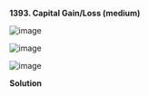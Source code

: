 **1393. Capital Gain/Loss (medium)**

![image](https://user-images.githubusercontent.com/51500878/139617921-29d54837-6e42-46b4-a819-f048afd87d2a.png)

![image](https://user-images.githubusercontent.com/51500878/139617941-213132cc-9c2f-4d75-9b76-0d642e65faa2.png)

![image](https://user-images.githubusercontent.com/51500878/139617962-0ba7bd6c-c4ae-45c1-8ed0-d213cf861011.png)

**Solution**

```sql


```











